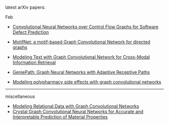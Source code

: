latest arXiv papers:

Feb
 - [Convolutional Neural Networks over Control Flow Graphs for Software Defect Prediction](https://arxiv.org/abs/1802.04986)
 - [MotifNet: a motif-based Graph Convolutional Network for directed graphs](https://arxiv.org/abs/1802.01572) 
 - [Modeling Text with Graph Convolutional Network for Cross-Modal Information Retrieval](https://arxiv.org/abs/1802.00985)
 
 
 - [GeniePath: Graph Neural Networks with Adaptive Receptive Paths](https://arxiv.org/abs/1802.00910)
 - [Modeling polypharmacy side effects with graph convolutional networks](https://github.com/naganandy/geometric-deep-learning-literature/blob/master/miscellaneous/decagon_2018.md)


-----------------------------------------------------------------------------------------------------------
miscellaneous
- [Modeling Relational Data with Graph Convolutional Networks](https://github.com/naganandy/geometric-deep-learning-literature/blob/master/miscellaneous/relational_gcn_arxiv17.md)
- [Crystal Graph Convolutional Neural Networks for Accurate and Interpretable Prediction of Material Properties](https://github.com/naganandy/geometric-deep-learning-literature/blob/master/miscellaneous/cgcnn_arxiv17.md)
